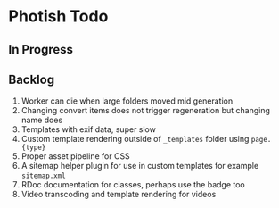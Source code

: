 # Photish Todo

## In Progress

## Backlog

1. Worker can die when large folders moved mid generation
1. Changing convert items does not trigger regeneration but changing name does
1. Templates with exif data, super slow
1. Custom template rendering outside of `_templates` folder using `page.{type}`
1. Proper asset pipeline for CSS
1. A sitemap helper plugin for use in custom templates for example
   `sitemap.xml`
1. RDoc documentation for classes, perhaps use the badge too
1. Video transcoding and template rendering for videos
